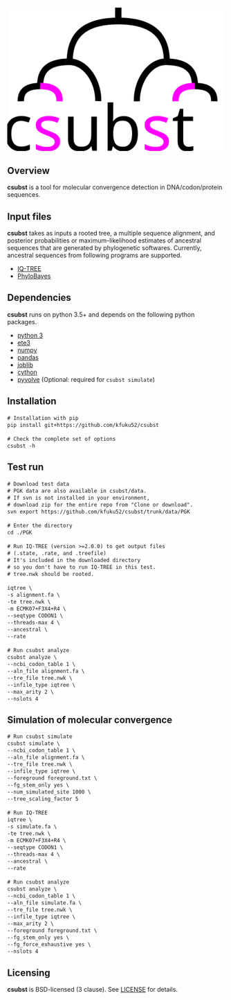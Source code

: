 ![](logo/logo_csubst.svg)

## Overview
**csubst** is a tool for molecular convergence detection in DNA/codon/protein sequences.

## Input files
**csubst** takes as inputs a rooted tree, a multiple sequence alignment, and posterior probabilities or maximum-likelihood estimates of ancestral sequences that are generated by phylogenetic softwares. Currently, ancestral sequences from following programs are supported.
* [IQ-TREE](http://www.iqtree.org/)
* [PhyloBayes](http://www.atgc-montpellier.fr/phylobayes/)

## Dependencies
**csubst** runs on python 3.5+ and depends on the following python packages.
* [python 3](https://www.python.org/)
* [ete3](https://github.com/etetoolkit/ete)
* [numpy](https://github.com/numpy/numpy)
* [pandas](https://github.com/pandas-dev/pandas)
* [joblib](https://github.com/joblib/joblib)
* [cython](https://cython.org/)
* [pyvolve](https://github.com/sjspielman/pyvolve) (Optional: required for `csubst simulate`)

## Installation
```
# Installation with pip
pip install git+https://github.com/kfuku52/csubst

# Check the complete set of options
csubst -h 
```

## Test run
```
# Download test data
# PGK data are also available in csubst/data.
# If svn is not installed in your environment, 
# download zip for the entire repo from "Clone or download". 
svn export https://github.com/kfuku52/csubst/trunk/data/PGK

# Enter the directory
cd ./PGK

# Run IQ-TREE (version >=2.0.0) to get output files 
# (.state, .rate, and .treefile)
# It's included in the downloaded directory 
# so you don't have to run IQ-TREE in this test.
# tree.nwk should be rooted.

iqtree \
-s alignment.fa \
-te tree.nwk \
-m ECMK07+F3X4+R4 \
--seqtype CODON1 \
--threads-max 4 \
--ancestral \
--rate

# Run csubst analyze
csubst analyze \
--ncbi_codon_table 1 \
--aln_file alignment.fa \
--tre_file tree.nwk \
--infile_type iqtree \
--max_arity 2 \
--nslots 4
```
## Simulation of molecular convergence
```
# Run csubst simulate
csubst simulate \
--ncbi_codon_table 1 \
--aln_file alignment.fa \
--tre_file tree.nwk \
--infile_type iqtree \
--foreground foreground.txt \
--fg_stem_only yes \
--num_simulated_site 1000 \
--tree_scaling_factor 5

# Run IQ-TREE
iqtree \
-s simulate.fa \
-te tree.nwk \
-m ECMK07+F3X4+R4 \
--seqtype CODON1 \
--threads-max 4 \
--ancestral \
--rate

# Run csubst analyze
csubst analyze \
--ncbi_codon_table 1 \
--aln_file simulate.fa \
--tre_file tree.nwk \
--infile_type iqtree \
--max_arity 2 \
--foreground foreground.txt \
--fg_stem_only yes \
--fg_force_exhaustive yes \
--nslots 4

```


## Licensing
**csubst** is BSD-licensed (3 clause). See [LICENSE](LICENSE) for details.